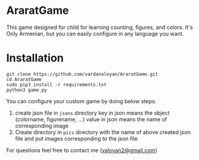 # AraratGame
This game designed for child for learning counting, figures, and colors. It's Only Armenian, but you can easily configure in any language you want. 

# Installation
```
git clone https://github.com/vardanaloyan/AraratGame.git
cd AraratGame
sudo pip3 install -r requirements.txt
python3 game.py
```
You can configure your custom game by doing below steps:
  1. create json file in `jsons` directory
    key in json means the object (colorname, figurename, ...)
    value in json means the name of corresponding image
  2. Create directory in `pics` directory with the name of above created json file and put images corresponding to the json file

For questions feel free to contact me (valoyan2@gmail.com)
